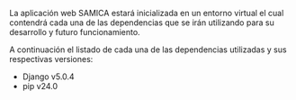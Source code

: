 La aplicación web SAMICA estará inicializada en un entorno virtual el cual contendrá cada una de las dependencias que se irán utilizando para su desarrollo y futuro funcionamiento.

A continuación el listado de cada una de las dependencias utilizadas y sus respectivas versiones:

- Django v5.0.4
- pip v24.0